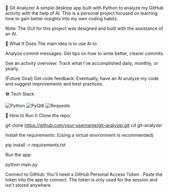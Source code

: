 🤖 Git Analyzer
A simple desktop app built with Python to analyze my GitHub activity with the help of AI. This is a personal project focused on learning how to gain better insights into my own coding habits.

Note: The GUI for this project was designed and built with the assistance of an AI.

🎯 What It Does
The main idea is to use AI to:

Analyze commit messages: Get tips on how to write better, clearer commits.

See an activity overview: Track what I've accomplished daily, monthly, or yearly.

(Future Goal) Get code feedback: Eventually, have an AI analyze my code and suggest improvements and best practices.

🛠️ Tech Stack
<p>
<img src="https://img.shields.io/badge/Python-3776AB?style=for-the-badge&logo=python&logoColor=white" alt="Python"/>
<img src="https://img.shields.io/badge/PyQt-41CD52?style=for-the-badge&logo=qt&logoColor=white" alt="PyQt6"/>
<img src="https://img.shields.io/badge/Requests-222222?style=for-the-badge&logo=python-requests&logoColor=white" alt="Requests"/>
</p>

🚀 How to Run It
Clone the repo:

git clone https://github.com/your-username/git-analyzer.git
cd git-analyzer

Install the requirements:
(Using a virtual environment is recommended)

pip install -r requirements.txt

Run the app:

python main.py

Connect to GitHub:
You'll need a GitHub Personal Access Token . Paste the token into the app to connect. The token is only used for the session and isn't stored anywhere.

